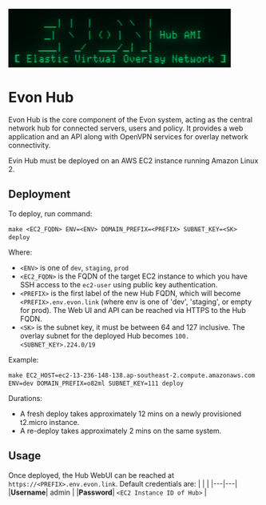 ![EVON Logo](assets/evon_logo.png)
# Evon Hub

Evon Hub is the core component of the Evon system, acting as the central network hub for connected servers, users and policy. It provides a web application and an API along with OpenVPN services for overlay network connectivity.

Evin Hub must be deployed on an AWS EC2 instance running Amazon Linux 2.

## Deployment

To deploy, run command:
```
make <EC2_FQDN> ENV=<ENV> DOMAIN_PREFIX=<PREFIX> SUBNET_KEY=<SK> deploy

```
Where:
* `<ENV>` is one of `dev`, `staging`, `prod`
* `<EC2_FQDN>` is the FQDN of the target EC2 instance to which you have SSH access to the `ec2-user` using public key authentication.
* `<PREFIX>` is the first label of the new Hub FQDN, which will become `<PREFIX>.env.evon.link` (where env is one of 'dev', 'staging', or empty for prod). The Web UI and API can be reached via HTTPS to the Hub FQDN.
* `<SK>` is the subnet key, it must be between 64 and 127 inclusive. The overlay subnet for the deployed Hub becomes `100.<SUBNET_KEY>.224.0/19`

Example:
```
make EC2_HOST=ec2-13-236-148-138.ap-southeast-2.compute.amazonaws.com ENV=dev DOMAIN_PREFIX=o82ml SUBNET_KEY=111 deploy
```
Durations:
* A fresh deploy takes approximately 12 mins on a newly provisioned t2.micro instance.
* A re-deploy takes approximately 2 mins on the same system.

## Usage

Once deployed, the Hub WebUI can be reached at `https://<PREFIX>.env.evon.link`. Default credentials are:
|   |   |
|---|---|
|__Username__| admin |
|__Password__| `<EC2 Instance ID of Hub>` |
